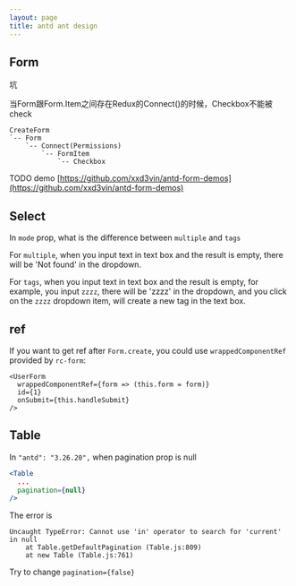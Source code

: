 ```yaml
---
layout: page
title: antd ant design
---
```


## Form

坑

当Form跟Form.Item之间存在Redux的Connect()的时候，Checkbox不能被check

```
CreateForm
`-- Form
    `-- Connect(Permissions)
        `-- FormItem
            `-- Checkbox
```

TODO demo [https://github.com/xxd3vin/antd-form-demos](https://github.com/xxd3vin/antd-form-demos)

## Select

In `mode` prop, what is the difference between `multiple` and `tags`

For `multiple`, when you input text in text box and the result is empty, there will be 'Not found' in the dropdown.

For `tags`, when you input text in text box and the result is empty, for example, you input `zzzz`, there will be 'zzzz' in the dropdown, and you click on the `zzzz` dropdown item, will create a new tag in the text box.

## ref

If you want to get ref after `Form.create`, you could use `wrappedComponentRef` provided by `rc-form`:

```
<UserForm
  wrappedComponentRef={form => (this.form = form)}
  id={1}
  onSubmit={this.handleSubmit}
/>
```

## Table

In `"antd": "3.26.20",` when pagination prop is null

```jsx
<Table
  ...
  pagination={null}
/>
```

The error is

```
Uncaught TypeError: Cannot use 'in' operator to search for 'current' in null
    at Table.getDefaultPagination (Table.js:809)
    at new Table (Table.js:761)
```

Try to change `pagination={false}`
